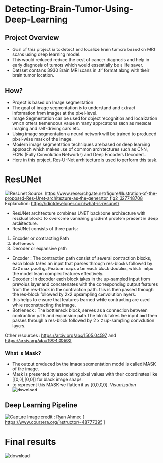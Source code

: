 # Detecting-Brain-Tumor-Using-Deep-Learning
## Project Overview
- Goal of this project is to detect and localize brain tumors based on MRI scans using deep learning model.
- This would reduced reduce the cost of cancer diagnosis and help in early diagnosis of tumors which would essentially be a life saver. 
- Dataset contains 3930 Brain MRI scans in .tif format along with their brain tumor location.

## How?
- Project is based on Image segmentation
- The goal of image segmentation is to understand and extract information from images at the pixel-level.
- Image Segmentation can be used for object recognition and localization which offers tremendous value in many applications such as medical imaging and self-driving cars etc.
- Using image segmentation a neural network will be trained to produced pixel-wise mask of the image.
- Modern image segmentation techniques are based on deep learning approach which makes use of common architectures such as CNN, FCNs (Fully Convolution Networks) and Deep Encoders Decoders.
- Here in this project, Res-U-Net architecture is used to perform this task.

# ResUNet
![ResUnet](https://user-images.githubusercontent.com/42632417/110745770-cac0be80-8261-11eb-87d3-894861b11a4c.png)
Source: https://www.researchgate.net/figure/Illustration-of-the-proposed-Res-Unet-architecture-as-the-generator_fig2_327748708
Explanation: https://idiotdeveloper.com/what-is-resunet/
- ResUNet architecture combines UNET backbone architecture with residual blocks to overcome vanishing gradient problem present in deep architecture.
- ResUNet consists of three parts:
1. Encoder or contracting Path
2. Bottleneck
3. Decoder or expansive path

- Encoder : The contraction path consist of several contraction blocks, each block takes an input that passes through res-blocks followed by 2x2 max pooling. Feature maps after each block doubles, which helps the model learn complex features effectively.
- Decoder : In decoder each block takes in the up-sampled input from prevoius layer and concatenates with the corresponding output features from the res-block in the contraction path. this is then passed through the res-block followed by 2x2 upsampling convolution layers.
- this helps to ensure that features learned while contracting are used while reconstructing the image.
- Bottleneck : The bottleneck block, serves as a connection between contraction path and expansion path.The block takes the input and then passes through
a res-block followed by 2 x 2 up-sampling convolution layers.

Other resources : https://arxiv.org/abs/1505.04597 and https://arxiv.org/abs/1904.00592

### What is Mask?
- The output produced by the image segmentation model is called MASK of the image.
- Mask is presented by associating pixel values with their coordinates like [[0,0],[0,0]] for black image shape.
- to represent this MASK we flatten it as [0,0,0,0].
*Visualization*
![download](https://user-images.githubusercontent.com/42632417/110747969-1e80d700-8265-11eb-9139-a7d7d6063d6b.png)


## Deep Learning Pipeline
![Capture](https://user-images.githubusercontent.com/42632417/110747432-62bfa780-8264-11eb-9a7e-ed64ad0ece4e.GIF)
Image credit : Ryan Ahmed [ https://www.coursera.org/instructor/~48777395 ]

# Final results
![download](https://user-images.githubusercontent.com/42632417/110748369-9fd86980-8265-11eb-8308-6639fc6fc63e.png)
